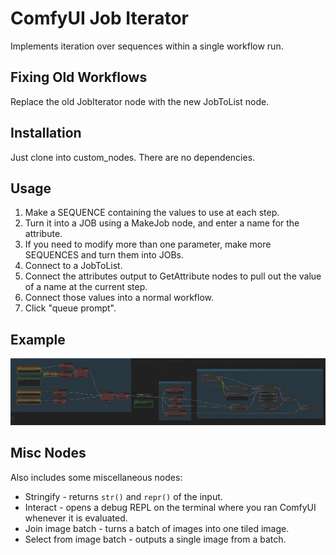 # ComfyUI Job Iterator

Implements iteration over sequences within a single workflow run.

## Fixing Old Workflows

Replace the old JobIterator node with the new JobToList node.

## Installation

Just clone into custom_nodes. There are no dependencies.

## Usage

1. Make a SEQUENCE containing the values to use at each step.
2. Turn it into a JOB using a MakeJob node, and enter a name for the attribute.
3. If you need to modify more than one parameter, make more SEQUENCES and turn them into JOBs.
4. Connect to a JobToList.
5. Connect the attributes output to GetAttribute nodes to pull out the value of a name at the current step.
6. Connect those values into a normal workflow.
7. Click "queue prompt".

## Example

![workflow embedded](job-iterator-example.png)

## Misc Nodes

Also includes some miscellaneous nodes:

* Stringify - returns `str()` and `repr()` of the input.
* Interact - opens a debug REPL on the terminal where you ran ComfyUI whenever it is evaluated.
* Join image batch - turns a batch of images into one tiled image.
* Select from image batch - outputs a single image from a batch. 
